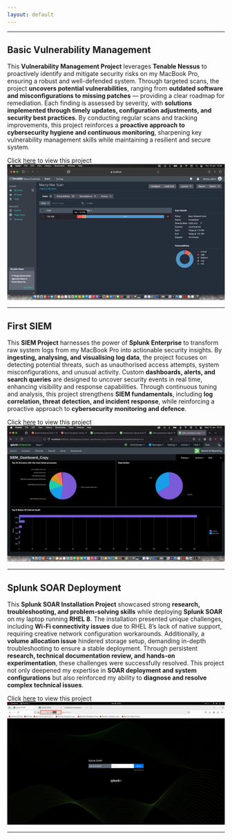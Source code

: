 ```yaml
---
layout: default
---
```


* * *

## Basic Vulnerability Management

This **Vulnerability Management Project** leverages **Tenable Nessus** to proactively identify and mitigate security risks on my MacBook Pro, ensuring a robust and well-defended system. Through targeted scans, the project **uncovers potential vulnerabilities**, ranging from **outdated software and misconfigurations to missing patches** — providing a clear roadmap for remediation. Each finding is assessed by severity, with **solutions implemented through timely updates, configuration adjustments, and security best practices**. By conducting regular scans and tracking improvements, this project reinforces a **proactive approach to cybersecurity hygiene and continuous monitoring**, sharpening key vulnerability management skills while maintaining a resilient and secure system.

Click [here](https://sodiq-genius.github.io/nessus.github.io/) to view this project
![26](26.png)
* * *

## First SIEM

This **SIEM Project** harnesses the power of **Splunk Enterprise** to transform raw system logs from my MacBook Pro into actionable security insights. By **ingesting, analysing, and visualising log data**, the project focuses on detecting potential threats, such as unauthorised access attempts, system misconfigurations, and unusual activity. Custom **dashboards, alerts, and search queries** are designed to uncover security events in real time, enhancing visibility and response capabilities. Through continuous tuning and analysis, this project strengthens **SIEM fundamentals**, including **log correlation, threat detection, and incident response**, while reinforcing a proactive approach to **cybersecurity monitoring and defence**.

Click [here](https://sodiq-genius.github.io/firstsiem.github.io/) to view this project
![40](40.png)
* * *


## Splunk SOAR Deployment

This **Splunk SOAR Installation Project** showcased strong **research, troubleshooting, and problem-solving skills** while deploying **Splunk SOAR** on my laptop running **RHEL 8**. The installation presented unique challenges, including **Wi-Fi connectivity issues** due to RHEL 8’s lack of native support, requiring creative network configuration workarounds. Additionally, a **volume allocation issue** hindered storage setup, demanding in-depth troubleshooting to ensure a stable deployment. Through persistent **research, technical documentation review, and hands-on experimentation**, these challenges were successfully resolved. This project not only deepened my expertise in **SOAR deployment and system configurations** but also reinforced my ability to **diagnose and resolve complex technical issues**.

Click [here](https://sodiq-genius.github.io/soarinstallation.github.io/) to view this project
![37](37.png)
* * *
